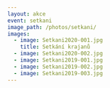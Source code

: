 ```yaml
---
layout: akce
event: setkani
image_path: /photos/setkani/
images:
  - image: Setkani2020-001.jpg
    title: Setkání krajanů
  - image: Setkani2020-002.jpg
  - image: Setkani2019-001.jpg
  - image: Setkani2019-002.jpg
  - image: Setkani2019-003.jpg
---
```

